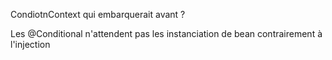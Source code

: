 
CondiotnContext qui embarquerait avant ?

Les @Conditional n'attendent pas les instanciation de bean contrairement à l'injection